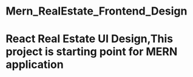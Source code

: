 # Mern_RealEstate_Frontend_Design
# React Real Estate UI Design,This project is starting point for MERN application
